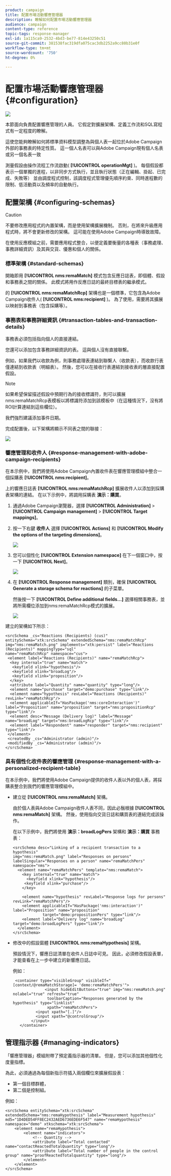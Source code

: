 ```yaml
---
product: campaign
title: 配置市場活動響應管理器
description: 瞭解如何配置市場活動響應管理器
audience: campaign
content-type: reference
topic-tags: response-manager
exl-id: 1a115ca9-2532-4bd3-be77-814e43250c51
source-git-commit: 381538fac319dfa075cac3db2252a9cc80b31e0f
workflow-type: tm+mt
source-wordcount: '750'
ht-degree: 0%

---
```


# 配置市場活動響應管理器{#configuration}

![](../../assets/v7-only.svg)

本節面向負責配置響應管理的人員。 它假定對擴展架構、定義工作流和SQL寫程式有一定程度的瞭解。

這使您能夠瞭解如何將標準資料模型調整為與個人表一起位於Adobe Campaign外部的事務表的特定性質。 這一個人名表可以與Adobe Campaign現有個人名表或另一個名表一致

測量假設由操作流程工作流啟動( **[!UICONTROL operationMgt]** )。 每個假設都表示一個單獨的進程，以非同步方式執行，並且執行狀態（正在編輯、掛起、已完成、失敗等） 並由調度程式控制，該調度程式管理優先順序約束、同時進程數的限制、低活動頁以及頻率的自動執行。

## 配置架構 {#configuring-schemas}

>[!CAUTION]
>
>不要修改應用程式的內置架構，而是使用架構擴展機制。 否則，在將來升級應用程式時，將不會更新修改的架構。 這可能在使用Adobe Campaign時導致故障。

在使用反應模組之前，需要應用程式整合，以便定義要衡量的各種表（事務處理、事務詳細資訊）及其與交貨、優惠和個人的關係。

### 標準架構 {#standard-schemas}

開箱即用 **[!UICONTROL nms:remaMatch]** 模式包含反應日誌表，即個體、假設和事務表之間的關係。 此模式將用作反應日誌的最終目標表的繼承模式。

的 **[!UICONTROL nms:remaMatchRcp]** 架構也是一個標準，它包含為Adobe Campaign收件人( **[!UICONTROL nms:recipient]** )。 為了使用，需要將其擴展以映射到事務表（包含採購等）。

### 事務表和事務詳細資訊 {#transaction-tables-and-transaction-details}

事務表必須包括指向個人的直接連結。

您還可以添加包含事務詳細資訊的表。 這與個人沒有直接聯繫。

例如，如果我們以收款為例，則事務處理表連結到聯繫人（收款表），而收款行表僅連結到收款表（明細表）。 然後，您可以在接收行表連結到接收表的層直接配置假設。

>[!NOTE]
>
>如果希望保留描述假設中預期行為的接收標識符，則可以擴展nms:remaMatchRcp表模板以將標識符添加到該模板中（在這種情況下，沒有將ROI計算連結到這些欄位）。

我們強烈建議添加事件日期。

完成配置後，以下架構將顯示不同表之間的聯接：

![](assets/response_data_model.png)

### 響應管理和收件人 {#response-management-with-adobe-campaign-recipients}

在本示例中，我們將使用Adobe Campaign內置收件表在響應管理模組中整合一個採購表 **[!UICONTROL nms:recipient]**。

上的響應日誌表 **[!UICONTROL nms:remaMatchRcp]** 擴展收件人以添加到採購表架構的連結。 在以下示例中，將調用採購表 **演示：購買**。

1. 通過Adobe Campaign瀏覽器，選擇 **[!UICONTROL Administration]** > **[!UICONTROL Campaign management]** > **[!UICONTROL Target mappings]**。
1. 按一下右鍵 **收件人** 選擇 **[!UICONTROL Actions]** 和 **[!UICONTROL Modify the options of the targeting dimensions]**。

   ![](assets/delivery_mapping1.png)

1. 您可以個性化 **[!UICONTROL Extension namespace]** 在下一個窗口中，按一下 **[!UICONTROL Next]**。

   ![](assets/delivery_mapping2.png)

1. 在 **[!UICONTROL Response management]** 類別，確保 **[!UICONTROL Generate a storage schema for reactions]** 的子菜單。

   然後按一下 **[!UICONTROL Define additional fields...]** 選擇相關事務表，並將所需欄位添加到nms:remaMatchRcp模式的擴展。

   ![](assets/delivery_mapping3.png)

建立的架構如下所示：

```
<srcSchema _cs="Reactions (Recipients) (cus)" entitySchema="xtk:srcSchema" extendedSchema="nms:remaMatchRcp" 
img="nms:remaMatch.png" implements="xtk:persist" label="Reactions (Recipients)" mappingType="sql"
name="remaMatchRcp" namespace="cus">  
 <element label="Reactions (Recipients)" name="remaMatchRcp">    
  <key internal="true" name="match">      
   <keyfield xlink="hypothesis"/>      
   <keyfield xlink="broadLog"/>      
   <keyfield xlink="proposition"/>    
  </key>    
  <attribute label="Quantity" name="quantity" type="long"/>    
  <element name="purchase" target="demo:purchase" type="link"/>    
  <element name="hypothesis" revLabel="Reactions (Recipients)" revLink="remaMatchRcp"/>    
  <element applicableIf="HasPackage('nms:coreInteraction')" label="Proposition" name="proposition" target="nms:propositionRcp" type="link"/>   
  <element desc="Message (Delivery log)" label="Message" name="broadLog" target="nms:broadLogRcp" type="link"/>    
  <element label="Respondent" name="responder" target="nms:recipient" type="link"/>  
 </element>  
 <createdBy _cs="Administrator (admin)"/>  
 <modifiedBy _cs="Administrator (admin)"/>
</srcSchema>
```

### 具有個性化收件表的響應管理 {#response-management-with-a-personalized-recipient-table}

在本示例中，我們將使用Adobe Campaign提供的收件人表以外的個人表，將採購表整合到我們的響應管理模組中。

* 建立從 **[!UICONTROL nms:remaMatch]** 架構。

   由於個人表與Adobe Campaign收件人表不同，因此必鬚根據 **[!UICONTROL nms:remaMatch]** 架構。 然後，使用指向交貨日誌和購買表的連結完成該操作。

   在以下示例中，我們將使用 **演示：broadLogPers** 架構和 **演示：購買** 事務表：

   ```
   <srcSchema desc="Linking of a recipient transaction to a hypothesis"    
   img="nms:remaMatch.png" label="Responses on persons" labelSingular="Responses on a person" name="remaMatchPers" namespace="nms">
     <element name="remaMatchPers" template="nms:remaMatch">
       <key internal="true" name="match">
         <keyfield xlink="hypothesis"/>
        <keyfield xlink="purchase"/>
       </key>
   
       <element name="hypothesis" revLabel="Response logs for persons" revLink="remaMatchPers"/>
       <element applicableIf="HasPackage('nms:interaction')" label="Proposition" name="proposition"
                target="demo:propositionPers" type="link"/>
       <element label="Delivery log" name="broadLog" target="demo:broadLogPers" type="link"/>
     </element>
   </srcSchema>
   ```

* 修改中的假設窗體 **[!UICONTROL nms:remaHypothesis]** 架構。

   預設情況下，響應日誌清單在收件人日誌中可見。 因此，必須修改假設表單，才能查看在上一步中建立的新響應日誌。

   例如：

   ```
    <container type="visibleGroup" visibleIf="[context/@remaMatchStorage]= 'demo:remaMatchPers'">
                 <input hideEditButtons="true" img="nms:remaMatch.png" nolabel="true" refresh="true"
                  toolbarCaption="Responses generated by the hypothesis" type="linklist"
                  xpath="remaMatchPers">
             <input xpath="[.]"/>
             <input xpath="@controlGroup"/>
           </input>
      </container> 
   ```

## 管理指示器 {#managing-indicators}

「響應管理器」模組附帶了預定義指示器的清單。 但是，您可以添加其他個性化度量指標。

為此，必須通過為每個新指示符插入兩個欄位來擴展假設表：

* 第一個目標群體，
* 第二個是控制組。

例如：

```
<srcSchema entitySchema="xtk:srcSchema" extendedSchema="nms:remaHypothesis" label="Measurement hypothesis" 
md5="1D4DED54FF8EC2432AED6736EDE6F547" name="remaHypothesis" namespace="demo" xtkschema="xtk:srcSchema">  
    <element name="remaHypothesis">    
        <element name="indicators">      
            <!-- Quantity -->      
            <attribute label="Total contacted" name="contactReactedTotalQuantity" type="long"/>
            <attribute label="Total number of people in the control group" name="proofReactedTotalquantity" type="long"/> 
        </element> 
    </element>
</srcSchema>
```
